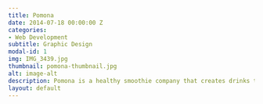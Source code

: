 ```yaml
---
title: Pomona
date: 2014-07-18 00:00:00 Z
categories:
- Web Development
subtitle: Graphic Design
modal-id: 1
img: IMG_3439.jpg
thumbnail: pomona-thumbnail.jpg
alt: image-alt
description: Pomona is a healthy smoothie company that creates drinks that are all-natural and made with healthy ingredients. The company name is based off Pomona, the goddess of fruited trees, orchards, and gardens. The logo and packaging design were created around the inspiration of Pomona. 
layout: default
---
```


